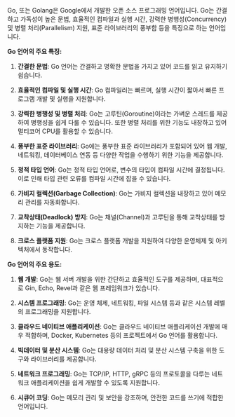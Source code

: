 Go, 또는 Golang은 Google에서 개발한 오픈 소스 프로그래밍 언어입니다. Go는 간결하고 가독성이 높은 문법, 효율적인 컴파일과 실행 시간, 강력한 병행성(Concurrency) 및 병렬 처리(Parallelism) 지원, 표준 라이브러리의 풍부함 등을 특징으로 하는 언어입니다. 

**Go 언어의 주요 특징:**

1. **간결한 문법**: Go 언어는 간결하고 명확한 문법을 가지고 있어 코드를 읽고 유지하기 쉽습니다.
    
2. **효율적인 컴파일 및 실행 시간**: Go 컴파일러는 빠르며, 실행 시간이 짧아서 빠른 프로그램 개발 및 실행을 지원합니다.
    
3. **강력한 병행성 및 병렬 처리**: Go는 고루틴(Goroutine)이라는 가벼운 스레드를 제공하여 병행성을 쉽게 다룰 수 있습니다. 또한 병렬 처리를 위한 기능도 내장하고 있어 멀티코어 CPU를 활용할 수 있습니다.
    
4. **풍부한 표준 라이브러리**: Go에는 풍부한 표준 라이브러리가 포함되어 있어 웹 개발, 네트워킹, 데이터베이스 연동 등 다양한 작업을 수행하기 위한 기능을 제공합니다.
    
5. **정적 타입 언어**: Go는 정적 타입 언어로, 변수의 타입이 컴파일 시간에 결정됩니다. 이로 인해 타입 관련 오류를 컴파일 시간에 잡을 수 있습니다.
    
6. **가비지 컬렉션(Garbage Collection)**: Go는 가비지 컬렉션을 내장하고 있어 메모리 관리를 자동화합니다.
    
7. **교착상태(Deadlock) 방지**: Go는 채널(Channel)과 고루틴을 통해 교착상태를 방지하는 기능을 제공합니다.
    
8. **크로스 플랫폼 지원**: Go는 크로스 플랫폼 개발을 지원하여 다양한 운영체제 및 아키텍처에서 동작합니다.
    

**Go 언어의 주요 용도:**

1. **웹 개발**: Go는 웹 서버 개발을 위한 간단하고 효율적인 도구를 제공하며, 대표적으로 Gin, Echo, Revel과 같은 웹 프레임워크가 있습니다.
    
2. **시스템 프로그래밍**: Go는 운영 체제, 네트워킹, 파일 시스템 등과 같은 시스템 레벨의 프로그래밍을 지원합니다.
    
3. **클라우드 네이티브 애플리케이션**: Go는 클라우드 네이티브 애플리케이션 개발에 매우 적합하며, Docker, Kubernetes 등의 프로젝트에서 Go 언어를 활용합니다.
    
4. **빅데이터 및 분산 시스템**: Go는 대용량 데이터 처리 및 분산 시스템 구축을 위한 도구와 라이브러리를 제공합니다.
    
5. **네트워크 프로그래밍**: Go는 TCP/IP, HTTP, gRPC 등의 프로토콜을 다루는 네트워크 애플리케이션을 쉽게 개발할 수 있도록 지원합니다.
    
6. **시큐어 코딩**: Go는 메모리 관리 및 보안을 강조하며, 안전한 코드를 쓰기에 적합한 언어입니다.